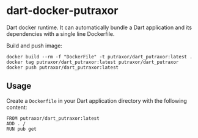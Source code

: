 # dart-docker-putraxor
Dart docker runtime. It can automatically bundle a Dart application and its dependencies with
a single line Dockerfile.

Build and push image:
```
docker build --rm -f "DockerFile" -t putraxor/dart_putraxor:latest .
docker tag putraxor/dart_putraxor:latest putraxor/dart_putraxor
docker push putraxor/dart_putraxor:latest
```

## Usage

Create a `Dockerfile` in your Dart application directory with the following
content:
```
FROM putraxor/dart_putraxor:latest
ADD . /
RUN pub get
```